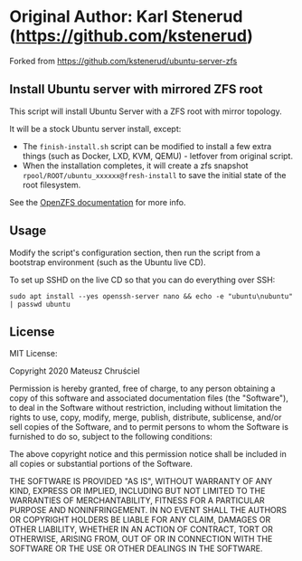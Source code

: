Original Author:  Karl Stenerud  (https://github.com/kstenerud)
===================================

Forked from https://github.com/kstenerud/ubuntu-server-zfs

Install Ubuntu server with mirrored ZFS root 
--------------------------------------------

This script will install Ubuntu Server with a ZFS root with mirror topology.

It will be a stock Ubuntu server install, except:

* The `finish-install.sh` script can be modified to install a few extra things (such as Docker, LXD, KVM, QEMU) - letfover from original script.
* When the installation completes, it will create a zfs snapshot `rpool/ROOT/ubuntu_xxxxxx@fresh-install` to save the initial state of the root filesystem.

See the [OpenZFS documentation](https://github.com/openzfs/openzfs-docs/blob/master/docs/Getting%20Started/Ubuntu/Ubuntu%2020.04%20Root%20on%20ZFS.rst) for more info.


Usage
-----

Modify the script's configuration section, then run the script from a bootstrap environment (such as the Ubuntu live CD).

To set up SSHD on the live CD so that you can do everything over SSH:

```
sudo apt install --yes openssh-server nano && echo -e "ubuntu\nubuntu" | passwd ubuntu
```

License
-------

MIT License:

Copyright 2020 Mateusz Chruściel

Permission is hereby granted, free of charge, to any person obtaining a copy of
this software and associated documentation files (the "Software"), to deal in
the Software without restriction, including without limitation the rights to
use, copy, modify, merge, publish, distribute, sublicense, and/or sell copies of
the Software, and to permit persons to whom the Software is furnished to do so,
subject to the following conditions:

The above copyright notice and this permission notice shall be included in all
copies or substantial portions of the Software.

THE SOFTWARE IS PROVIDED "AS IS", WITHOUT WARRANTY OF ANY KIND, EXPRESS OR
IMPLIED, INCLUDING BUT NOT LIMITED TO THE WARRANTIES OF MERCHANTABILITY, FITNESS
FOR A PARTICULAR PURPOSE AND NONINFRINGEMENT. IN NO EVENT SHALL THE AUTHORS OR
COPYRIGHT HOLDERS BE LIABLE FOR ANY CLAIM, DAMAGES OR OTHER LIABILITY, WHETHER
IN AN ACTION OF CONTRACT, TORT OR OTHERWISE, ARISING FROM, OUT OF OR IN
CONNECTION WITH THE SOFTWARE OR THE USE OR OTHER DEALINGS IN THE SOFTWARE.
